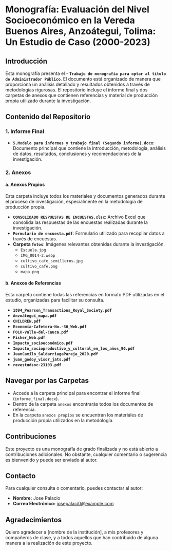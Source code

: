 # Monografía: Evaluación del Nivel Socioeconómico en la Vereda Buenos Aires, Anzoátegui, Tolima: Un Estudio de Caso (2000-2023)

## Introducción

Esta monografía presenta el - **`Trabajo de monografía para optar al título de Administrador Público`**. El documento está organizado de manera que proporciona un análisis detallado y resultados obtenidos a través de metodologías rigurosas. El repositorio incluye el informe final y dos carpetas de anexos que contienen referencias y material de producción propia utilizado durante la investigación.

## Contenido del Repositorio

### 1. Informe Final
- **`5.Modelo para informes y trabajo final (Segundo informe).docx`**: Documento principal que contiene la introducción, metodología, análisis de datos, resultados, conclusiones y recomendaciones de la investigación.

### 2. Anexos

#### a. Anexos Propios
Esta carpeta incluye todos los materiales y documentos generados durante el proceso de investigación, especialmente en la metodología de producción propia.
- **`CONSOLIDADO RESPUESTAS DE ENCUESTAS.xlsx`**: Archivo Excel que consolida las respuestas de las encuestas realizadas durante la investigación.
- **`Formulario de encuesta.pdf`**: Formulario utilizado para recopilar datos a través de encuestas.
- **Carpeta `fotos`**: Imágenes relevantes obtenidas durante la investigación.
  - `Escuela.jpg`
  - `IMG_0014-2.webp`
  - `cultivo_cafe_semilleros.jpg`
  - `cultivo_cafe.png`
  - `mapa.png`

#### b. Anexos de Referencias
Esta carpeta contiene todas las referencias en formato PDF utilizadas en el estudio, organizadas para facilitar su consulta.
- **`1894_Pearson_Transactions_Royal_Society.pdf`**
- **`Anzoátegui_mapa.pdf`**
- **`CHILDREN.pdf`**
- **`Economía-Cafetera-No.-30_Web.pdf`**
- **`FOLU-Valle-del-Cauca.pdf`**
- **`Fisher_Web.pdf`**
- **`Impacto_socioeconómico.pdf`**
- **`Impacto_socioproductivo_y_cultural_en_los_años_90.pdf`**
- **`JuanCamilo_SaldarriagaPareja_2020.pdf`**
- **`juan_godoy_visor_jats.pdf`**
- **`revestudsoc-23193.pdf`**

## Navegar por las Carpetas

- Accede a la carpeta principal para encontrar el informe final (`informe_final.docx`).
- Dentro de la carpeta `anexos` encontrarás todos los documentos de referencia.
- En la carpeta `anexos propios` se encuentran los materiales de producción propia utilizados en la metodología.

## Contribuciones

Este proyecto es una monografía de grado finalizada y no está abierto a contribuciones adicionales. No obstante, cualquier comentario o sugerencia es bienvenido y puede ser enviado al autor.

## Contacto

Para cualquier consulta o comentario, puedes contactar al autor:

- **Nombre:** Jose Palacio
- **Correo Electrónico:** josepalaci0@example.com

## Agradecimientos

Quiero agradecer a [nombre de la institución], a mis profesores y compañeros de clase, y a todos aquellos que han contribuido de alguna manera a la realización de este proyecto.


